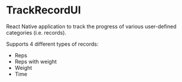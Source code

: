 # TrackRecordUI
React Native application to track the progress of various user-defined categories (i.e. records).

Supports 4 different types of records:
- Reps
- Reps with weight
- Weight
- Time
